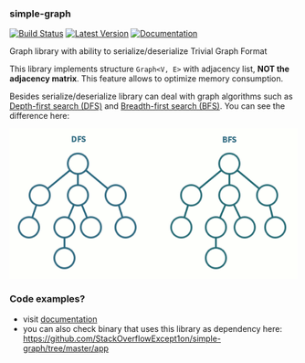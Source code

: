 ### simple-graph

[![Build Status](https://github.com/StackOverflowExcept1on/simple-graph/workflows/CI/badge.svg)](https://github.com/StackOverflowExcept1on/simple-graph/actions)
[![Latest Version](https://img.shields.io/crates/v/simple-graph.svg)](https://crates.io/crates/simple-graph)
[![Documentation](https://docs.rs/simple-graph/badge.svg)](https://docs.rs/simple-graph/)

Graph library with ability to serialize/deserialize Trivial Graph Format

This library implements structure `Graph<V, E>` with adjacency list, **NOT the adjacency matrix**.
This feature allows to optimize memory consumption.

Besides serialize/deserialize library can deal with graph algorithms such
as [Depth-first search (DFS)](https://en.wikipedia.org/wiki/Depth-first_search)
and [Breadth-first search (BFS)](https://en.wikipedia.org/wiki/Breadth-first_search).
You can see the difference here:

![graphAlgorithms](assets/dfs-vs-bfs.gif)

### Code examples?

- visit [documentation](https://docs.rs/simple-graph/)
- you can also check binary that uses this library as dependency
  here: https://github.com/StackOverflowExcept1on/simple-graph/tree/master/app
